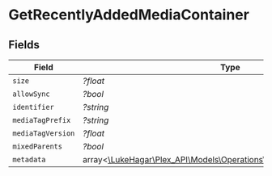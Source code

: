 # GetRecentlyAddedMediaContainer


## Fields

| Field                                                                                                                        | Type                                                                                                                         | Required                                                                                                                     | Description                                                                                                                  | Example                                                                                                                      |
| ---------------------------------------------------------------------------------------------------------------------------- | ---------------------------------------------------------------------------------------------------------------------------- | ---------------------------------------------------------------------------------------------------------------------------- | ---------------------------------------------------------------------------------------------------------------------------- | ---------------------------------------------------------------------------------------------------------------------------- |
| `size`                                                                                                                       | *?float*                                                                                                                     | :heavy_minus_sign:                                                                                                           | N/A                                                                                                                          | 50                                                                                                                           |
| `allowSync`                                                                                                                  | *?bool*                                                                                                                      | :heavy_minus_sign:                                                                                                           | N/A                                                                                                                          |                                                                                                                              |
| `identifier`                                                                                                                 | *?string*                                                                                                                    | :heavy_minus_sign:                                                                                                           | N/A                                                                                                                          | com.plexapp.plugins.library                                                                                                  |
| `mediaTagPrefix`                                                                                                             | *?string*                                                                                                                    | :heavy_minus_sign:                                                                                                           | N/A                                                                                                                          | /system/bundle/media/flags/                                                                                                  |
| `mediaTagVersion`                                                                                                            | *?float*                                                                                                                     | :heavy_minus_sign:                                                                                                           | N/A                                                                                                                          | 1680021154                                                                                                                   |
| `mixedParents`                                                                                                               | *?bool*                                                                                                                      | :heavy_minus_sign:                                                                                                           | N/A                                                                                                                          |                                                                                                                              |
| `metadata`                                                                                                                   | array<[\LukeHagar\Plex_API\Models\Operations\GetRecentlyAddedMetadata](../../Models/Operations/GetRecentlyAddedMetadata.md)> | :heavy_minus_sign:                                                                                                           | N/A                                                                                                                          |                                                                                                                              |